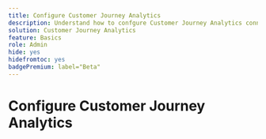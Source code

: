```yaml
---
title: Configure Customer Journey Analytics
description: Understand how to confgure Customer Journey Analytics connections, data views, and projects for Experience Platform Data Mirror for Customer Journey Analytics
solution: Customer Journey Analytics
feature: Basics
role: Admin
hide: yes
hidefromtoc: yes
badgePremium: label="Beta"
---
```

# Configure Customer Journey Analytics
